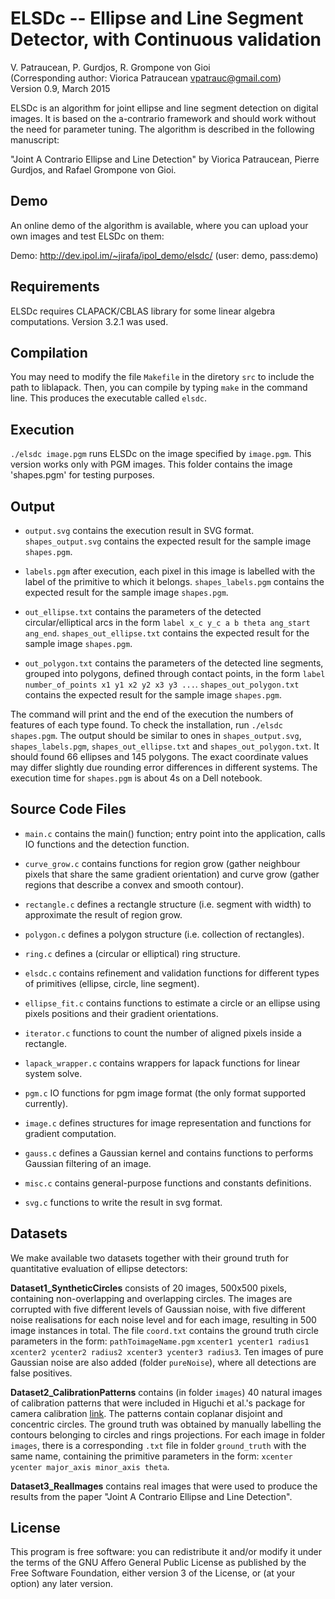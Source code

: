 ELSDc -- Ellipse and Line Segment Detector, with Continuous validation
======================================================================

V. Patraucean, P. Gurdjos, R. Grompone von Gioi  
(Corresponding author: Viorica Patraucean vpatrauc@gmail.com)  
Version 0.9, March 2015

ELSDc is an algorithm for joint ellipse and line segment detection on digital
images. It is based on the a-contrario framework and should work without the
need for parameter tuning. The algorithm is described in the following
manuscript:

  "Joint A Contrario Ellipse and Line Detection"
  by Viorica Patraucean, Pierre Gurdjos, and Rafael Grompone von Gioi.


Demo
----

An online demo of the algorithm is available, where you can upload your own
images and test ELSDc on them:

Demo: http://dev.ipol.im/~jirafa/ipol_demo/elsdc/
(user: demo, pass:demo)


Requirements
------------

ELSDc requires CLAPACK/CBLAS library for some linear algebra computations.
Version 3.2.1 was used.


Compilation
-----------

You may need to modify the file `Makefile` in the diretory `src` to include the
path to liblapack. Then, you can compile by typing `make` in the command
line. This produces the executable called `elsdc`.


Execution
---------

`./elsdc image.pgm` runs ELSDc on the image specified by `image.pgm`. This
version works only with PGM images. This folder contains the image 'shapes.pgm'
for testing purposes.


Output
------

- `output.svg` contains the execution result in SVG format. `shapes_output.svg`
               contains the expected result for the sample image `shapes.pgm`.

- `labels.pgm` after execution, each pixel in this image is labelled with the
               label of the primitive to which it belongs. `shapes_labels.pgm`
               contains the expected result for the sample image `shapes.pgm`.

- `out_ellipse.txt` contains the parameters of the detected circular/elliptical
                   arcs in the form `label x_c y_c a b theta ang_start
                   ang_end`. `shapes_out_ellipse.txt` contains the expected
                   result for the sample image `shapes.pgm`.

- `out_polygon.txt` contains the parameters of the detected line segments,
                   grouped into polygons, defined through contact points, in
                   the form `label number_of_points x1 y1 x2 y2 x3 y3 ...`.
                   `shapes_out_polygon.txt` contains the expected result for
                   the sample image `shapes.pgm`.

The command will print and the end of the execution the numbers of features of
each type found. To check the installation, run `./elsdc shapes.pgm`. The
output should be similar to ones in `shapes_output.svg`, `shapes_labels.pgm`,
`shapes_out_ellipse.txt` and `shapes_out_polygon.txt`. It should found 66
ellipses and 145 polygons. The exact coordinate values may differ slightly due
rounding error differences in different systems. The execution time for
`shapes.pgm` is about 4s on a Dell notebook.


Source Code Files
-----------------

- `main.c`         contains the main() function; entry point into the
                   application, calls IO functions and the detection function.

- `curve_grow.c`   contains functions for region grow (gather neighbour pixels
                   that share the same gradient orientation) and curve grow
                   (gather regions that describe a convex and smooth contour).

- `rectangle.c`    defines a rectangle structure (i.e. segment with width) to
                   approximate the result of region grow.

- `polygon.c`      defines a polygon structure (i.e. collection of rectangles).

- `ring.c`         defines a (circular or elliptical) ring structure.

- `elsdc.c`        contains refinement and validation functions for different
                   types of primitives (ellipse, circle, line segment).

- `ellipse_fit.c`  contains functions to estimate a circle or an ellipse using
                   pixels positions and their gradient orientations.

- `iterator.c`     functions to count the number of aligned pixels inside a
                   rectangle.

- `lapack_wrapper.c` contains wrappers for lapack functions for linear system
                   solve.

- `pgm.c`          IO functions for pgm image format (the only format supported
                   currently).

- `image.c`        defines structures for image representation and functions for
                   gradient computation.

- `gauss.c`        defines a Gaussian kernel and contains functions to performs
                   Gaussian filtering of an image.

- `misc.c`         contains general-purpose functions and constants definitions.

- `svg.c`          functions to write the result in svg format.


Datasets
--------

We make available two datasets together with their ground truth for
quantitative evaluation of ellipse detectors:

**Dataset1_SyntheticCircles** consists of 20 images, 500x500 pixels, containing
non-overlapping and overlapping circles. The images are corrupted with five
different levels of Gaussian noise, with five different noise realisations for
each noise level and for each image, resulting in 500 image instances in total.
The file `coord.txt` contains the ground truth circle parameters in the form:
`pathToimageName.pgm` `xcenter1 ycenter1 radius1 xcenter2 ycenter2 radius2
xcenter3 ycenter3 radius3`. Ten images of pure Gaussian noise are also added
(folder `pureNoise`), where all detections are false positives.

**Dataset2_CalibrationPatterns** contains (in folder `images`) 40 natural
images of calibration patterns that were included in Higuchi et al.'s package
for camera calibration
[link](http://www.ri.cmu.edu/research_project_detail.html?project_id=617&menu_id=261).
The patterns contain coplanar disjoint and concentric circles. The ground truth
was obtained by manually labelling the contours belonging to circles and rings
projections. For each image in folder `images`, there is a corresponding `.txt`
file in folder `ground_truth` with the same name, containing the primitive
parameters in the form: `xcenter ycenter major_axis minor_axis theta`.

**Dataset3_RealImages** contains real images that were used to produce the
results from the paper "Joint A Contrario Ellipse and Line Detection".


License
-------

This program is free software: you can redistribute it and/or modify it under
the terms of the GNU Affero General Public License as published by the Free
Software Foundation, either version 3 of the License, or (at your option) any
later version.

